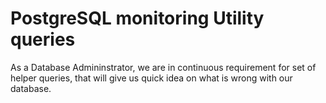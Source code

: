 # PostgreSQL monitoring Utility queries
As a Database Admininstrator, we are in continuous requirement for set of helper queries, that will give us quick idea on what is wrong with our database.
